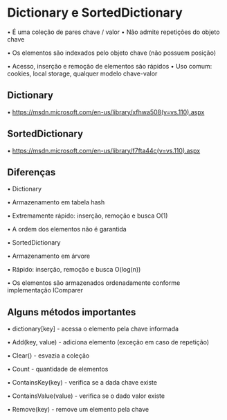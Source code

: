 ﻿# Dictionary e SortedDictionary

• É uma coleção de pares chave / valor • Não admite repetições do objeto chave

• Os elementos são indexados pelo objeto chave (não possuem posição)

• Acesso, inserção e remoção de elementos são rápidos
• Uso comum: cookies, local storage, qualquer modelo chave-valor 

## Dictionary

• https://msdn.microsoft.com/en-us/library/xfhwa508(v=vs.110).aspx

## SortedDictionary

• https://msdn.microsoft.com/en-us/library/f7fta44c(v=vs.110).aspx


## Diferenças
• Dictionary

• Armazenamento em tabela hash

• Extremamente rápido: inserção, remoção e busca O(1) 

• A ordem dos elementos não é garantida

• SortedDictionary

• Armazenamento em árvore

• Rápido: inserção, remoção e busca O(log(n)) 

• Os elementos são armazenados ordenadamente conforme implementação IComparer<T>

## Alguns métodos importantes

• dictionary[key] - acessa o elemento pela chave informada

• Add(key, value) - adiciona elemento (exceção em caso de repetição)

• Clear() - esvazia a coleção

• Count - quantidade de elementos

• ContainsKey(key) - verifica se a dada chave existe

• ContainsValue(value) - verifica se o dado valor existe

• Remove(key) - remove um elemento pela chave